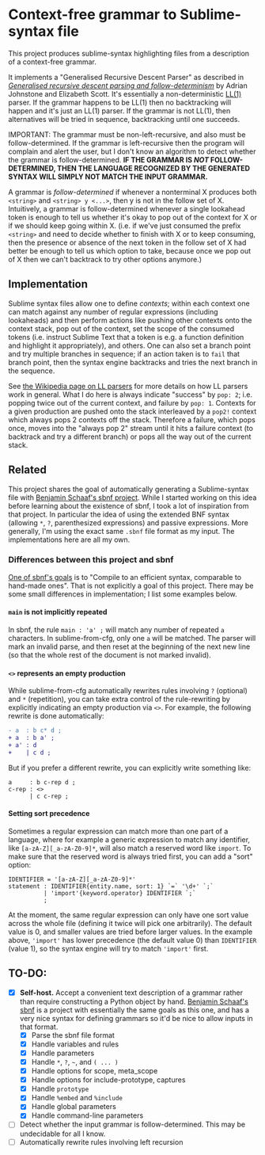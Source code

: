 # Context-free grammar to Sublime-syntax file

This project produces sublime-syntax highlighting files from a description of a context-free grammar.

It implements a "Generalised Recursive Descent Parser" as described in [_Generalised recursive descent parsing and follow-determinism_](https://link.springer.com/content/pdf/10.1007%2FBFb0026420.pdf) by Adrian Johnstone and Elizabeth Scott. It's essentially a non-deterministic [LL(1)](https://en.wikipedia.org/wiki/LL_parser) parser. If the grammar happens to be LL(1) then no backtracking will happen and it's just an LL(1) parser. If the grammar is not LL(1), then alternatives will be tried in sequence, backtracking until one succeeds.

IMPORTANT: The grammar must be non-left-recursive, and also must be follow-determined. If the grammar is left-recursive then the program will complain and alert the user, but I don't know an algorithm to detect whether the grammar is follow-determined. **IF THE GRAMMAR IS _NOT_ FOLLOW-DETERMINED, THEN THE LANGUAGE RECOGNIZED BY THE GENERATED SYNTAX WILL SIMPLY NOT MATCH THE INPUT GRAMMAR.**

A grammar is _follow-determined_ if whenever a nonterminal X produces both `<string>` and `<string> y <...>`, then y is not in the follow set of X. Intuitively, a grammar is follow-determined whenever a single lookahead token is enough to tell us whether it's okay to pop out of the context for X or if we should keep going within X. (i.e. if we've just consumed the prefix `<string>` and need to decide whether to finish with X or to keep consuming, then the presence or absence of the next token in the follow set of X had better be enough to tell us which option to take, because once we pop out of X then we can't backtrack to try other options anymore.)

## Implementation

Sublime syntax files allow one to define _contexts_; within each context one can match against any number of regular expressions (including lookaheads) and then perform actions like pushing other contexts onto the context stack, pop out of the context, set the scope of the consumed tokens (i.e. instruct Sublime Text that a token is e.g. a function definition and highlight it appropriately), and others. One can also set a branch point and try multiple branches in sequence; if an action taken is to `fail` that branch point, then the syntax engine backtracks and tries the next branch in the sequence.

See [the Wikipedia page on LL parsers](https://en.wikipedia.org/wiki/LL_parser) for more details on how LL parsers work in general. What I do here is always indicate "success" by `pop: 2`; i.e. popping twice out of the current context, and failure by `pop: 1`. Contexts for a given production are pushed onto the stack interleaved by a `pop2!` context which always pops 2 contexts off the stack. Therefore a failure, which pops once, moves into the "always pop 2" stream until it hits a failure context (to backtrack and try a different branch) or pops all the way out of the current stack.

## Related

This project shares the goal of automatically generating a Sublime-syntax file with [Benjamin Schaaf's sbnf project](https://github.com/BenjaminSchaaf/sbnf/). While I started working on this idea before learning about the existence of sbnf, I took a lot of inspiration from that project. In particular the idea of using the extended BNF syntax (allowing `*`, `?`, parenthesized expressions) and passive expressions. More generally, I'm using the exact same `.sbnf` file format as my input. The implementations here are all my own.

### Differences between this project and sbnf

[One of sbnf's goals](https://crates.io/crates/sbnf) is to "Compile to an efficient syntax, comparable to hand-made ones". That is not explicitly a goal of this project. There may be some small differences in implementation; I list some examples below.

#### `main` is not implicitly repeated

In sbnf, the rule `main : 'a' ;` will match any number of repeated `a` characters. In sublime-from-cfg, only one `a` will be matched. The parser will mark an invalid parse, and then reset at the beginning of the next new line (so that the whole rest of the document is not marked invalid).

#### `<>` represents an empty production

While sublime-from-cfg automatically rewrites rules involving `?` (optional) and `*` (repetition), you can take extra control of the rule-rewriting by explicitly indicating an empty production via `<>`. For example, the following rewrite is done automatically:
```diff
- a  : b c* d ;
+ a  : b a' ;
+ a' : d
+    | c d ;
```
But if you prefer a different rewrite, you can explicitly write something like:
```
a     : b c-rep d ;
c-rep : <>
      | c c-rep ;
```

#### Setting sort precedence

Sometimes a regular expression can match more than one part of a language, where for example a generic expression to match any identifier, like `[a-zA-Z][_a-zA-Z0-9]*`, will also match a reserved word like `import`. To make sure that the reserved word is always tried first, you can add a "sort" option:
```
IDENTIFIER = '[a-zA-Z][_a-zA-Z0-9]*'
statement : IDENTIFIER{entity.name, sort: 1} `=` '\d+' `;`
          | 'import'{keyword.operator} IDENTIFIER `;`
          ;
```
At the moment, the same regular expression can only have one sort value across the whole file (defining it twice will pick one arbitrarily). The default value is 0, and smaller values are tried before larger values. In the example above, `'import'` has lower precedence (the default value 0) than `IDENTIFIER` (value 1), so the syntax engine will try to match `'import'` first.

## TO-DO:

- [x] **Self-host.** Accept a convenient text description of a grammar rather than require constructing a Python object by hand. [Benjamin Schaaf's sbnf](https://github.com/BenjaminSchaaf/sbnf/) is a project with essentially the same goals as this one, and has a very nice syntax for defining grammars so it'd be nice to allow inputs in that format.
    - [x] Parse the sbnf file format
    - [x] Handle variables and rules
    - [x] Handle parameters
    - [x] Handle `*`, `?`, `~`, and `( ... )`
    - [x] Handle options for scope, meta_scope
    - [x] Handle options for include-prototype, captures
    - [x] Handle `prototype`
    - [x] Handle `%embed` and `%include`
    - [x] Handle global parameters
    - [x] Handle command-line parameters
- [ ] Detect whether the input grammar is follow-determined. This may be undecidable for all I know.
- [ ] Automatically rewrite rules involving left recursion

